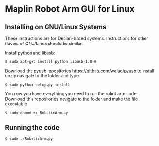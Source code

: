 # Maplin Robot Arm GUI for Linux
## Installing on GNU/Linux Systems
These instructions are for Debian-based systems. Instructions for other flavors of GNU/Linux should be similar.

Install python and libusb:

    $ sudo apt-get install python libusb-1.0-0

Download the pyusb repositories https://github.com/walac/pyusb to install unzip navigate to the folder and type:

    $ sudo python setup.py install

You now you have everything you need to run the robot arm code. Download this repositories navigate to the folder and make the file executable

    $ sudo chmod +x RoboticArm.py

## Running the code 

    $ sudo ./RoboticArm.py

